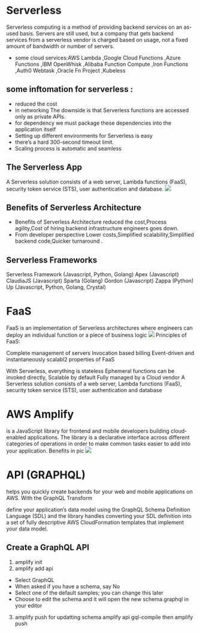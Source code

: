 # Serverless
Serverless computing is a method of providing backend services on an as-used basis. Servers are still used, but a company that gets backend services from a serverless vendor is charged based on usage, not a fixed amount of bandwidth or number of servers.

- some cloud services:AWS Lambda ,Google Cloud Functions ,Azure Functions ,IBM OpenWhisk ,Alibaba Function Compute ,Iron Functions ,Auth0 Webtask ,Oracle Fn Project ,Kubeless

##  some inftomation for serverless : 
-  reduced the cost
- in networking The downside is that Serverless functions are accessed only as private APIs.
- for dependency we must package these dependencies into the application itself
- Setting up different environments for Serverless is easy
- there’s a hard 300-second timeout limit.
- Scaling process is automatic and seamless

## The Serverless App
A Serverless solution consists of a web server, Lambda functions (FaaS), security token service (STS), user authentication and database.
![](https://hackernoon.com/hn-images/1*TIrjN7EjLUVJmJ6YvHR7Dg.png)

## Benefits of Serverless Architecture
- Benefits of Serverless Architecture
 reduced the cost,Process agility,Cost of hiring backend infrastructure engineers goes down.
- From developer perspective
Lower costs,Simplified scalability,Simplified backend code,Quicker turnaround .

## Serverless Frameworks
Serverless Framework (Javascript, Python, Golang)
Apex (Javascript)
ClaudiaJS (Javascript)
Sparta (Golang)
Gordon (Javascript)
Zappa (Python)
Up (Javascript, Python, Golang, Crystal)

# FaaS
FaaS is an implementation of Serverless architectures where engineers can deploy an individual function or a piece of business logic
![](https://s7280.pcdn.co/wp-content/uploads/2020/12/key-14.png)
Principles of FaaS:

Complete management of servers
Invocation based billing
Event-driven and instantaneously scalabl2
properties of FaaS

With Serverless, everything is stateless
Ephemeral
functions can be invoked directly,
Scalable by default
Fully managed by a Cloud vendor
A Serverless solution consists of a web server, Lambda functions (FaaS), security token service (STS), user authentication and database


# AWS Amplify
 is a JavaScript library for frontend and mobile developers building cloud-enabled applications. The library is a declarative interface across different categories of operations in order to make common tasks easier to add into your application.
 Benefits in pic
 ![](https://d1.awsstatic.com/AWS%20Amplify/Features/product-page-diagram_Amplify_How-it-works_Deliver%402x%20(1).26991c2935dc23236759635449c17c56e549658a.png)


 # API (GRAPHQL)
helps you quickly create backends for your web and mobile applications on AWS. With the GraphQL Transform

define your application’s data model using the GraphQL Schema Definition Language (SDL) and the library handles converting your SDL definition into a set of fully descriptive AWS CloudFormation templates that implement your data model.

## Create a GraphQL API
1. amplify init
2. amplify add api
- Select GraphQL
- When asked if you have a schema, say No
- Select one of the default samples; you can change this later
- Choose to edit the schema and it will open the new schema.graphql in your editor
3. amplify push
for updatting schema amplify api gql-compile then amplify push